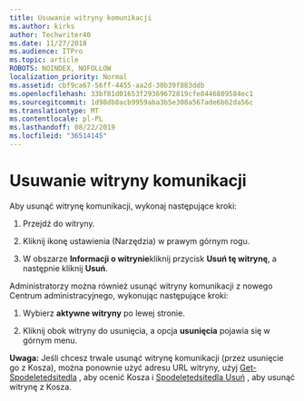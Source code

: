 ```yaml
---
title: Usuwanie witryny komunikacji
ms.author: kirks
author: Techwriter40
ms.date: 11/27/2018
ms.audience: ITPro
ms.topic: article
ROBOTS: NOINDEX, NOFOLLOW
localization_priority: Normal
ms.assetid: cbf9ca67-56ff-4455-aa2d-30b39f883ddb
ms.openlocfilehash: 33bf81d01653f29369672819cfe8446809584ec1
ms.sourcegitcommit: 1d98db8acb9959aba3b5e308a567ade6b62da56c
ms.translationtype: MT
ms.contentlocale: pl-PL
ms.lasthandoff: 08/22/2019
ms.locfileid: "36514145"
---
```

# <a name="delete-a-communication-site"></a>Usuwanie witryny komunikacji

Aby usunąć witrynę komunikacji, wykonaj następujące kroki: 
  
1. Przejdź do witryny. 
  
2. Kliknij ikonę ustawienia (Narzędzia) w prawym górnym rogu. 
  
3. W obszarze **Informacji o witrynie**kliknij przycisk **Usuń tę witrynę**, a następnie kliknij **Usuń**. 
  
Administratorzy można również usunąć witryny komunikacji z nowego Centrum administracyjnego, wykonując następujące kroki: 
  
1. Wybierz **aktywne witryny** po lewej stronie. 
  
2. Kliknij obok witryny do usunięcia, a opcja **usunięcia** pojawia się w górnym menu. 
  
 **Uwaga:** Jeśli chcesz trwale usunąć witrynę komunikacji (przez usunięcie go z Kosza), można ponownie użyć adresu URL witryny, użyj [Get-Spodeletedsitedla](https://aka.ms/Get-SPODeletedSite) , aby ocenić Kosza i [Spodeletedsitedla Usuń](https://aka.ms/Remove-SPODeletedSite) , aby usunąć witrynę z Kosza. 
  

